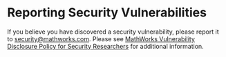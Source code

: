 # Reporting Security Vulnerabilities 

If you believe you have discovered a security vulnerability, please report it to 
[security@mathworks.com](mailto:security@mathworks.com). Please see 
[MathWorks Vulnerability Disclosure Policy for Security Researchers](https://www.mathworks.com/company/aboutus/policies_statements/vulnerability-disclosure-policy.html) 
for additional information. 